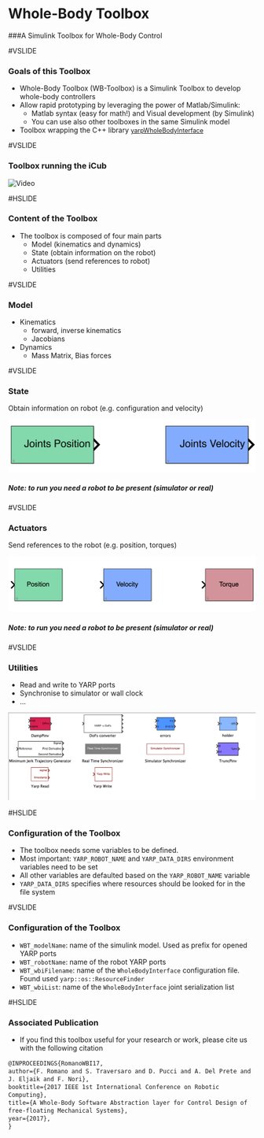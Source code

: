 

# Whole-Body Toolbox
###A Simulink Toolbox for Whole-Body Control

#VSLIDE

### Goals of this Toolbox

- Whole-Body Toolbox (WB-Toolbox) is a Simulink Toolbox to develop whole-body controllers
- Allow rapid prototyping by leveraging the power of Matlab/Simulink:
    - Matlab syntax (easy for math!) and Visual development (by Simulink)
    - You can use also other toolboxes in the same Simulink model
- Toolbox wrapping the C++ library <span style="font-size: 90%;"> [yarpWholeBodyInterface](https://github.com/robotology/yarp-wholebodyinterface)</span>

#VSLIDE

### Toolbox running the iCub


![Video](https://www.youtube.com/embed/UXU3KSa201o)


#HSLIDE

### Content of the Toolbox

- The toolbox is composed of four main parts
    - Model (kinematics and dynamics)
    - State (obtain information on the robot)
    - Actuators (send references to robot)
    - Utilities

#VSLIDE

### Model

- Kinematics
     - forward, inverse kinematics
     - Jacobians
- Dynamics
     - Mass Matrix, Bias forces

#VSLIDE

### State

Obtain information on robot (e.g. configuration and velocity)

![State](.presentations/WBToolbox2/images/state.png)

##### Note: to run you need a robot to be present (simulator or real)

#VSLIDE

### Actuators

Send references to the robot (e.g. position, torques)

![Actuators](.presentations/WBToolbox2/images/actuators.png)

##### Note: to run you need a robot to be present (simulator or real)

#VSLIDE

### Utilities

- Read and write to YARP ports
- Synchronise to simulator or wall clock 
- ...

![Utilities](.presentations/WBToolbox2/images/utilities.png)


#HSLIDE

### Configuration of the Toolbox

- The toolbox needs some variables to be defined.
- Most important: `YARP_ROBOT_NAME` and `YARP_DATA_DIRS` environment variables need to be set
- All other variables are defaulted based on the `YARP_ROBOT_NAME` variable
- `YARP_DATA_DIRS` specifies where resources should be looked for in the file system

#VSLIDE

### Configuration of the Toolbox

- `WBT_modelName`: name of the simulink model. Used as prefix for opened YARP ports
- `WBT_robotName`: name of the robot YARP ports
- `WBT_wbiFilename`: name of the `WholeBodyInterface` configuration file. Found used `yarp::os::ResourceFinder`
- `WBT_wbiList`: name of the `WholeBodyInterface` joint serialization list


#HSLIDE

### Associated Publication

- If you find this toolbox useful for your research or work, please cite us with the following citation

```TeX
@INPROCEEDINGS{RomanoWBI17, 
author={F. Romano and S. Traversaro and D. Pucci and A. Del Prete and J. Eljaik and F. Nori}, 
booktitle={2017 IEEE 1st International Conference on Robotic Computing}, 
title={A Whole-Body Software Abstraction layer for Control Design of free-floating Mechanical Systems}, 
year={2017}, 
}
```
